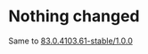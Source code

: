 # Nothing changed
Same to [83.0.4103.61-stable/1.0.0](https://github.com/fengberd/Chromium-EyeProtect/tree/master/Windows/83.0.4103.61-stable/1.0.0)
